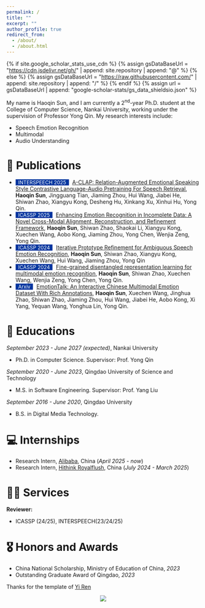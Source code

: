 ```yaml
---
permalink: /
title: ""
excerpt: ""
author_profile: true
redirect_from: 
  - /about/
  - /about.html
---
```


{% if site.google_scholar_stats_use_cdn %}
{% assign gsDataBaseUrl = "https://cdn.jsdelivr.net/gh/" | append: site.repository | append: "@" %}
{% else %}
{% assign gsDataBaseUrl = "https://raw.githubusercontent.com/" | append: site.repository | append: "/" %}
{% endif %}
{% assign url = gsDataBaseUrl | append: "google-scholar-stats/gs_data_shieldsio.json" %}

<span class='anchor' id='about-me'></span>

My name is Haoqin Sun, and I am currently a 2<sup>nd</sup>-year Ph.D. student at the College of Computer Science, Nankai University, working under the supervision of Professor Yong Qin. My research interests include:
- Speech Emotion Recognition 
- Multimodal
- Audio Understanding

# 📝 Publications 
<!-- for example -->
<!-- - <span style="display:inline-block; background-color:#00369F; color:#fff; padding:0px 7px; margin-right:5px; font-size:13px;">ACL 2024</span><span style="color:red">(Oral)</span> [GenTranslate: Large Language Models are Generative Multilingual Speech and Machine Translators](https://aclanthology.org/2024.acl-long.5.pdf), **<u>Yuchen Hu</u>**, Chen Chen, Chao-Han Huck Yang, Ruizhe Li, Dong Zhang, Zhehuai Chen, Eng Siong Chng. [[Code]](https://github.com/YUCHEN005/GenTranslate) [[Data]](https://huggingface.co/datasets/PeacefulData/HypoTranslate) -->

- <span style="display:inline-block; background-color:#00369F; color:#fff; padding:0px 7px; margin-right:5px; font-size:13px;">INTERSPEECH 2025</span> [A-CLAP: Relation-Augmented Emotional Speaking Style Contrastive Language-Audio Pretraining For Speech Retrieval](https://arxiv.org/pdf/2505.19437), **Haoqin Sun**, Jingguang Tian, Jiaming Zhou, Hui Wang, Jiabei He, Shiwan Zhao, Xiangyu Kong, Desheng Hu, Xinkang Xu, Xinhui Hu, Yong Qin.
- <span style="display:inline-block; background-color:#00369F; color:#fff; padding:0px 7px; margin-right:5px; font-size:13px;">ICASSP 2025</span> [Enhancing Emotion Recognition in Incomplete Data: A Novel Cross-Modal Alignment, Reconstruction, and Refinement Framework](https://ieeexplore.ieee.org/abstract/document/10889485), **Haoqin Sun**, Shiwan Zhao, Shaokai Li, Xiangyu Kong, Xuechen Wang, Aobo Kong, Jiaming Zhou, Yong Chen, Wenjia Zeng, Yong Qin.
- <span style="display:inline-block; background-color:#00369F; color:#fff; padding:0px 7px; margin-right:5px; font-size:13px;">ICASSP 2024</span> [Iterative Prototype Refinement for Ambiguous Speech Emotion Recognition](https://www.isca-archive.org/interspeech_2024/sun24e_interspeech.pdf), **Haoqin Sun**, Shiwan Zhao, Xiangyu Kong, Xuechen Wang, Hui Wang, Jiaming Zhou, Yong Qin
- <span style="display:inline-block; background-color:#00369F; color:#fff; padding:0px 7px; margin-right:5px; font-size:13px;">ICASSP 2024</span> [Fine-grained disentangled representation learning for multimodal emotion recognition](https://ieeexplore.ieee.org/abstract/document/10447667), **Haoqin Sun**, Shiwan Zhao, Xuechen Wang, Wenjia Zeng, Yong Chen, Yong Qin.
- <span style="display:inline-block; background-color:#00369F; color:#fff; padding:0px 7px; margin-right:5px; font-size:13px;">Arxiv</span> [EmotionTalk: An Interactive Chinese Multimodal Emotion Dataset With Rich Annotations](https://arxiv.org/pdf/2505.23018), **Haoqin Sun**, Xuechen Wang, Jinghua Zhao, Shiwan Zhao, Jiaming Zhou, Hui Wang, Jiabei He, Aobo Kong, Xi Yang, Yequan Wang, Yonghua Lin, Yong Qin.

# 📖 Educations
*September 2023 - June 2027 (expected)*, Nankai University
- Ph.D. in Computer Science. Supervisor: Prof. Yong Qin

*September 2020 - June 2023*, Qingdao University of Science and Technology
- M.S. in Software Engineering. Supervisor: Prof. Yang Liu

*September 2016 - June 2020*, Qingdao University
- B.S. in Digital Media Technology.


# 💻 Internships
- Research Intern, [Alibaba](https://www.alibaba.com), China (*April 2025 - now*)
- Research Intern, [Hithink Royalflush](https://www.tonghuashuncn.com/), China (*July 2024 - March 2025*)

# 🧑‍🔬 Services
**Reviewer:** &nbsp; 
- ICASSP (24/25), INTERSPEECH(23/24/25)

# 🎖 Honors and Awards
- China National Scholarship, Ministry of Education of China, *2023*
- Outstanding Graduate Award of Qingdao, *2023*


Thanks for the template of <a href="https://rayeren.github.io">Yi Ren</a>

<div style="text-align: center;">
  <a href="https://clustrmaps.com/site/1c6nd"  title="ClustrMaps">
    <img src="//www.clustrmaps.com/map_v2.png?d=Xve7iejtylax2VPji9M9Du9PA678ZnhUT8wsFDx84k0&cl=ffffff" style="max-width: 50%;" />
  </a>
</div>


